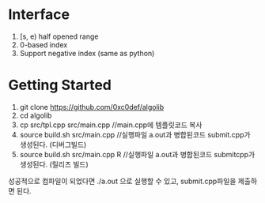 # Interface
  1. [s, e) half opened range
  2. 0-based index
  3. Support negative index (same as python)

# Getting Started
1. git clone https://github.com/0xc0def/algolib  
2. cd algolib  
3. cp src/tpl.cpp src/main.cpp //main.cpp에 템플릿코드 복사  
4. source build.sh src/main.cpp //실행파일 a.out과 병합된코드 submit.cpp가 생성된다. (디버그빌드)  
5. source build.sh src/main.cpp R //실행파일 a.out과 병합된코드 submitcpp가 생성된다. (릴리즈 빌드) 

성공적으로 컴파일이 되었다면 ./a.out 으로 실행할 수 있고, submit.cpp파일을 제출하면 된다.
